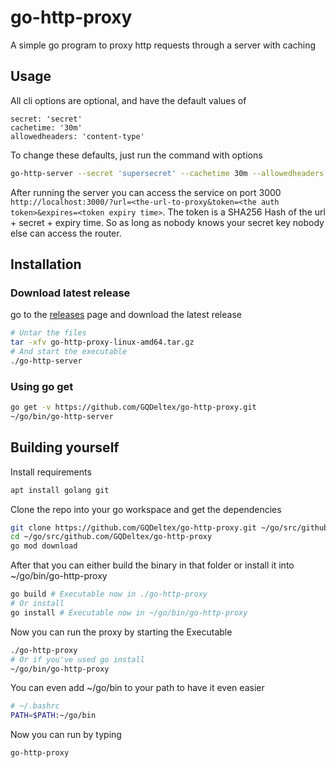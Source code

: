 # go-http-proxy
A simple go program to proxy http requests through a server with caching

## Usage
All cli options are optional, and have the default values of
```
secret: 'secret'
cachetime: '30m'
allowedheaders: 'content-type'
```
To change these defaults, just run the command with options
```bash
go-http-server --secret 'supersecret' --cachetime 30m --allowedheaders 'content-type,etag,date'
```
After running the server you can access the service on port 3000 `http://localhost:3000/?url=<the-url-to-proxy&token=<the auth token>&expires=<token expiry time>`.
The token is a SHA256 Hash of the url + secret + expiry time. So as long as nobody knows your secret key nobody else can access the router.

## Installation
### Download latest release
go to the [releases](https://github.com/GQDeltex/go-http-proxy/releases/latest) page and download the latest release
```bash
# Untar the files
tar -xfv go-http-proxy-linux-amd64.tar.gz
# And start the executable
./go-http-server
```
### Using go get
```bash
go get -v https://github.com/GQDeltex/go-http-proxy.git
~/go/bin/go-http-server
```

## Building yourself
Install requirements 
```bash
apt install golang git
```
Clone the repo into your go workspace and get the dependencies
```bash
git clone https://github.com/GQDeltex/go-http-proxy.git ~/go/src/github.com/GQDeltex/go-http-proxyk
cd ~/go/src/github.com/GQDeltex/go-http-proxy
go mod download
```
After that you can either build the binary in that folder or install it into ~/go/bin/go-http-proxy
```bash
go build # Executable now in ./go-http-proxy
# Or install
go install # Executable now in ~/go/bin/go-http-proxy
```
Now you can run the proxy by starting the Executable
```bash
./go-http-proxy
# Or if you've used go install
~/go/bin/go-http-proxy
```
You can even add ~/go/bin to your path to have it even easier
```bash
# ~/.bashrc
PATH=$PATH:~/go/bin
```
Now you can run by typing
```bash
go-http-proxy
```
